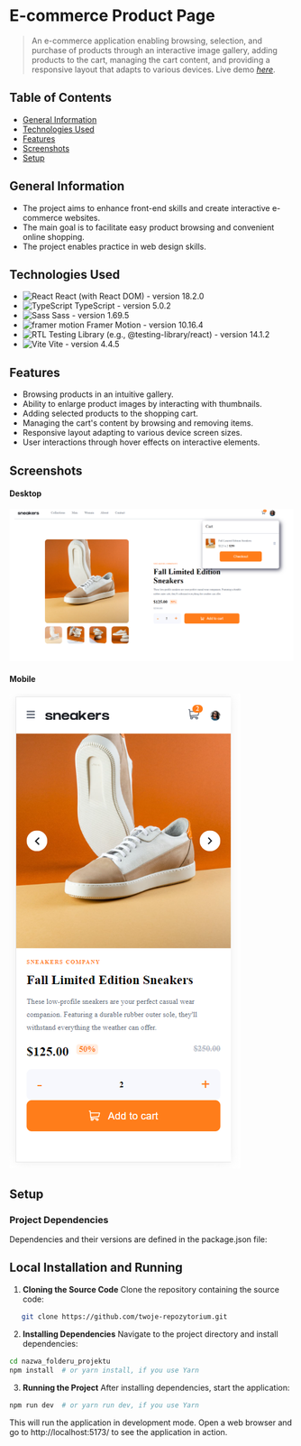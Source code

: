 # E-commerce Product Page

> An e-commerce application enabling browsing, selection, and purchase of products through an interactive image gallery, adding products to the cart, managing the cart content, and providing a responsive layout that adapts to various devices.
> Live demo [_here_](https://Lukass9.github.io/ecommerce-product-card).

## Table of Contents

- [General Information](#general-information)
- [Technologies Used](#technologies-used)
- [Features](#features)
- [Screenshots](#screenshots)
- [Setup](#setup)

## General Information

- The project aims to enhance front-end skills and create interactive e-commerce websites.
- The main goal is to facilitate easy product browsing and convenient online shopping.
- The project enables practice in web design skills.

## Technologies Used

- <img width="20" src="https://user-images.githubusercontent.com/25181517/183897015-94a058a6-b86e-4e42-a37f-bf92061753e5.png" alt="React" title="React"/> React (with React DOM) - version 18.2.0
- <img width="20" src="https://user-images.githubusercontent.com/25181517/183890598-19a0ac2d-e88a-4005-a8df-1ee36782fde1.png" alt="TypeScript" title="TypeScript"/> TypeScript - version 5.0.2
- <img width="20" src="https://user-images.githubusercontent.com/25181517/192158956-48192682-23d5-4bfc-9dfb-6511ade346bc.png" alt="Sass" title="Sass"/> Sass - version 1.69.5
- <img width="20" src="https://cdn.worldvectorlogo.com/logos/framer-motion.svg" alt="framer motion" title="Framer Motion"/> Framer Motion - version 10.16.4
- <img width="20" src="https://testing-library.com/img/logo-large.png" alt="RTL" title="RTL"/> Testing Library (e.g., @testing-library/react) - version 14.1.2
- <img width="20" src="https://github.com/marwin1991/profile-technology-icons/assets/62091613/b40892ef-efb8-4b0e-a6b5-d1cfc2f3fc35" alt="Vite" title="Vite"/> Vite - version 4.4.5

## Features

- Browsing products in an intuitive gallery.
- Ability to enlarge product images by interacting with thumbnails.
- Adding selected products to the shopping cart.
- Managing the cart's content by browsing and removing items.
- Responsive layout adapting to various device screen sizes.
- User interactions through hover effects on interactive elements.

## Screenshots

#### Desktop

![desktop](src/assets/images/src1.png)

#### Mobile

![mobile](src/assets/images/src2.png)

## Setup

### Project Dependencies

Dependencies and their versions are defined in the package.json file:

## Local Installation and Running

1. **Cloning the Source Code**
   Clone the repository containing the source code:

```bash
   git clone https://github.com/twoje-repozytorium.git
```

2. **Installing Dependencies**
   Navigate to the project directory and install dependencies:

```bash
cd nazwa_folderu_projektu
npm install  # or yarn install, if you use Yarn
```

3. **Running the Project**
   After installing dependencies, start the application:

```bash
npm run dev  # or yarn run dev, if you use Yarn
```

This will run the application in development mode. Open a web browser and go to http://localhost:5173/ to see the application in action.
